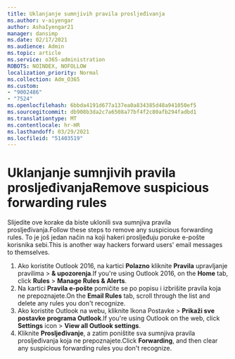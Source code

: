```yaml
---
title: Uklanjanje sumnjivih pravila prosljeđivanja
ms.author: v-aiyengar
author: AshaIyengar21
manager: dansimp
ms.date: 02/17/2021
ms.audience: Admin
ms.topic: article
ms.service: o365-administration
ROBOTS: NOINDEX, NOFOLLOW
localization_priority: Normal
ms.collection: Adm_O365
ms.custom:
- "9002486"
- "7524"
ms.openlocfilehash: 6bbda4191d677a137ea0a834385d48a941050ef5
ms.sourcegitcommit: db908b3da2c7a6508a77bf4f2c80afb294fadbd1
ms.translationtype: MT
ms.contentlocale: hr-HR
ms.lasthandoff: 03/29/2021
ms.locfileid: "51403519"
---
```

# <a name="remove-suspicious-forwarding-rules"></a><span data-ttu-id="86e64-102">Uklanjanje sumnjivih pravila prosljeđivanja</span><span class="sxs-lookup"><span data-stu-id="86e64-102">Remove suspicious forwarding rules</span></span>

<span data-ttu-id="86e64-103">Slijedite ove korake da biste uklonili sva sumnjiva pravila prosljeđivanja.</span><span class="sxs-lookup"><span data-stu-id="86e64-103">Follow these steps to remove any suspicious forwarding rules.</span></span> <span data-ttu-id="86e64-104">To je još jedan način na koji hakeri prosljeđuju poruke e-pošte korisnika sebi.</span><span class="sxs-lookup"><span data-stu-id="86e64-104">This is another way hackers forward users' email messages to themselves.</span></span>

1. <span data-ttu-id="86e64-105">Ako koristite Outlook 2016, na kartici **Polazno** kliknite **Pravila** upravljanje pravilima  >  **& upozorenja**.</span><span class="sxs-lookup"><span data-stu-id="86e64-105">If you're using Outlook 2016, on the **Home** tab, click **Rules** > **Manage Rules & Alerts**.</span></span> 
1. <span data-ttu-id="86e64-106">Na kartici **Pravila e-pošte** pomičite se po popisu i izbrišite pravila koja ne prepoznajete.</span><span class="sxs-lookup"><span data-stu-id="86e64-106">On the **Email Rules** tab, scroll through the list and delete any rules you don't recognize.</span></span>
1. <span data-ttu-id="86e64-107">Ako koristite Outlook na webu,  kliknite Ikona Postavke > **Prikaži sve postavke programa Outlook**.</span><span class="sxs-lookup"><span data-stu-id="86e64-107">If you're using Outlook on the web, click **Settings** icon > **View all Outlook settings**.</span></span>
1. <span data-ttu-id="86e64-108">Kliknite **Prosljeđivanje**, a zatim poništite sva sumnjiva pravila prosljeđivanja koja ne prepoznajete.</span><span class="sxs-lookup"><span data-stu-id="86e64-108">Click **Forwarding**, and then clear any suspicious forwarding rules you don't recognize.</span></span>

